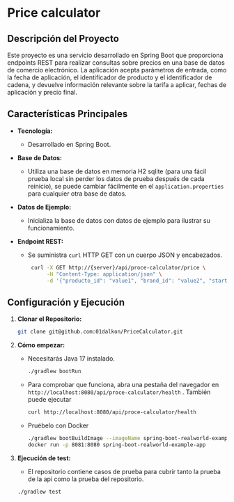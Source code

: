 # Price calculator

## Descripción del Proyecto

Este proyecto es una servicio desarrollado en Spring Boot que proporciona endpoints REST para realizar consultas sobre precios en una base de datos de comercio electrónico. La aplicación acepta parámetros de entrada, como la fecha de aplicación, el identificador de producto y el identificador de cadena, y devuelve información relevante sobre la tarifa a aplicar, fechas de aplicación y precio final.

## Características Principales

- **Tecnología:**
    - Desarrollado en Spring Boot.


- **Base de Datos:**
    - Utiliza una base de datos en memoria H2 sqlite (para una fácil prueba local sin perder los datos de prueba después de cada reinicio), se puede cambiar fácilmente en el `application.properties` para cualquier otra base de datos.


- **Datos de Ejemplo:**
    - Inicializa la base de datos con datos de ejemplo para ilustrar su funcionamiento.


- **Endpoint REST:**
  - Se suministra `curl` HTTP GET con un cuerpo JSON y encabezados.
    
       ```bash
        curl -X GET http://{server}/api/proce-calculator/price \
             -H "Content-Type: application/json" \
             -d '{"producto_id": "value1", "brand_id": "value2", "start_date": "value3"}'

## Configuración y Ejecución

1. **Clonar el Repositorio:**
   ```bash
   git clone git@github.com:01dalkon/PriceCalculator.git

2. **Cómo empezar:**
   - Necesitarás Java 17 instalado.
   
      ```bash
      ./gradlew bootRun

   - Para comprobar que funciona, abra una pestaña del navegador en `http://localhost:8080/api/proce-calculator/health` .
     También puede ejecutar

       ```bash
       curl http://localhost:8080/api/proce-calculator/health

   - Pruébelo con Docker

     ```bash
     ./gradlew bootBuildImage --imageName spring-boot-realworld-example-app
     docker run -p 8081:8080 spring-boot-realworld-example-app

2. **Ejecución de test:**
    - El repositorio contiene casos de prueba para cubrir tanto la prueba de la api como la prueba del repositorio.

   ```bash
   ./gradlew test
